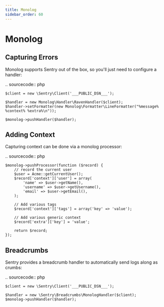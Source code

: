 ```yaml
---
title: Monolog
sidebar_order: 60
---
```




Monolog
=======

Capturing Errors
----------------

Monolog supports Sentry out of the box, so you'll just need to configure a handler:

.. sourcecode:: php

    $client = new \Sentry\Client('___PUBLIC_DSN___');

    $handler = new Monolog\Handler\RavenHandler($client);
    $handler->setFormatter(new Monolog\Formatter\LineFormatter("%message% %context% %extra%\n"));

    $monolog->pushHandler($handler);

Adding Context
--------------

Capturing context can be done via a monolog processor:

.. sourcecode:: php

    $monolog->pushProcessor(function ($record) {
        // record the current user
        $user = Acme::getCurrentUser();
        $record['context']['user'] = array(
            'name' => $user->getName(),
            'username' => $user->getUsername(),
            'email' => $user->getEmail(),
        );

        // Add various tags
        $record['context']['tags'] = array('key' => 'value');

        // Add various generic context
        $record['extra']['key'] = 'value';

        return $record;
    });


Breadcrumbs
-----------

Sentry provides a breadcrumb handler to automatically send logs along as crumbs:

.. sourcecode:: php

    $client = new \Sentry\Client('___PUBLIC_DSN___');

    $handler = new \Sentry\Breadcrumbs\MonologHandler($client);
    $monolog->pushHandler($handler);

